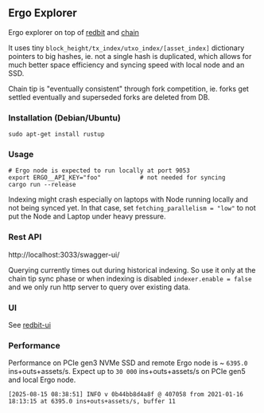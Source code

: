 ## Ergo Explorer

Ergo explorer on top of [redbit](../../redbit) and [chain](../../chain)

It uses tiny `block_height/tx_index/utxo_index/[asset_index]` dictionary pointers to big hashes, ie. not a single hash is duplicated,
which allows for much better space efficiency and syncing speed with local node and an SSD.

Chain tip is "eventually consistent" through fork competition, ie. forks get settled eventually and superseded forks are deleted from DB.

### Installation (Debian/Ubuntu)

```
sudo apt-get install rustup
```

### Usage

```
# Ergo node is expected to run locally at port 9053
export ERGO__API_KEY="foo"           # not needed for syncing
cargo run --release 
```

Indexing might crash especially on laptops with Node running locally and not being synced yet.
In that case, set `fetching_parallelism = "low"` to not put the Node and Laptop under heavy pressure.

### Rest API

http://localhost:3033/swagger-ui/

Querying currently times out during historical indexing. So use it only at the chain tip sync phase
or when indexing is disabled `indexer.enable = false` and we only run http server to query over existing data.

### UI

See [redbit-ui](https://github.com/pragmaxim-com/redbit-ui) 

### Performance

Performance on PCIe gen3 NVMe SSD and remote Ergo node is ~ `6395.0` ins+outs+assets/s. 
Expect up to `30 000` ins+outs+assets/s on PCIe gen5 and local Ergo node.
```
[2025-08-15 08:38:51] INFO v 0b44bb8d4a8f @ 407058 from 2021-01-16 18:13:15 at 6395.0 ins+outs+assets/s, buffer 11
```
